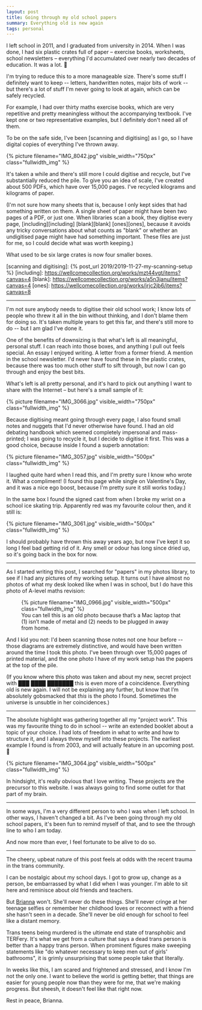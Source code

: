 ```yaml
---
layout: post
title: Going through my old school papers
summary: Everything old is new again
tags: personal
---
```


I left school in 2011, and I graduated from university in 2014.
When I was done, I had six plastic crates full of paper – exercise books, worksheets, school newsletters – everything I'd accumulated over nearly two decades of education.
It was a lot.
🤯

I'm trying to reduce this to a more manageable size.
There's some stuff I definitely want to keep -- letters, handwritten notes, major bits of work -- but there's a lot of stuff I'm never going to look at again, which can be safely recycled.

For example, I had over thirty maths exercise books, which are very repetitive and pretty meaningless without the accompanying textbook.
I've kept one or two representative examples, but I definitely don't need all of them.

To be on the safe side, I've been [scanning and digitising] as I go, so I have digital copies of everything I've thrown away.

{%
  picture
  filename="IMG_8042.jpg"
  visible_width="750px"
  class="fullwidth_img"
%}

It's taken a while and there's still more I could digitise and recycle, but I've substantially reduced the pile.
To give you an idea of scale, I've created about 500 PDFs, which have over 15,000 pages.
I've recycled kilograms and kilograms of paper.

(I'm not sure how many sheets that is, because I only kept sides that had something written on them. A single sheet of paper might have been two pages of a PDF, or just one.
When libraries scan a book, they digitise every page, [including][including] [blank][blank] [ones][ones], because it avoids any tricky conversations about what counts as "blank" or whether an undigitised page might have had something important.
These files are just for me, so I could decide what was worth keeping.)

What used to be six large crates is now four smaller boxes.

[scanning and digitising]: {% post_url 2019/2019-11-27-my-scanning-setup %}
[including]: https://wellcomecollection.org/works/mzt44vgt/items?canvas=4
[blank]: https://wellcomecollection.org/works/a5n3janu/items?canvas=4
[ones]: https://wellcomecollection.org/works/jrjc2jb6/items?canvas=8

---

I'm not sure anybody needs to digitise their old school work; I know lots of people who threw it all in the bin without thinking, and I don't blame them for doing so.
It's taken multiple years to get this far, and there's still more to do -- but I am glad I've done it.

One of the benefits of downsizing is that what's left is all meaningful, personal stuff.
I can reach into those boxes, and anything I pull out feels special.
An essay I enjoyed writing.
A letter from a former friend.
A mention in the school newsletter.
I'd never have found these in the plastic crates, because there was too much other stuff to sift through, but now I can go through and enjoy the best bits.

What's left is all pretty personal, and it's hard to pick out anything I want to share with the Internet – but here's a small sample of it:

{%
  picture
  filename="IMG_3066.jpg"
  visible_width="750px"
  class="fullwidth_img"
%}

Because digitising meant going through every page, I also found small notes and nuggets that I'd never otherwise have found.
I had an old debating handbook which seemed completely impersonal and mass-printed; I was going to recycle it, but I decide to digitise it first.
This was a good choice, because inside I found a superb annotation:

{%
  picture
  filename="IMG_3057.jpg"
  visible_width="500px"
  class="fullwidth_img"
%}

I laughed quite hard when I read this, and I'm pretty sure I know who wrote it.
What a compliment!
(I found this page while single on Valentine's Day, and it was a nice ego boost, because I'm pretty sure it still works today.)

In the same box I found the signed cast from when I broke my wrist on a school ice skating trip.
Apparently red was my favourite colour then, and it still is:

{%
  picture
  filename="IMG_3061.jpg"
  visible_width="500px"
  class="fullwidth_img"
%}

I should probably have thrown this away years ago, but now I've kept it so long I feel bad getting rid of it.
Any smell or odour has long since dried up, so it's going back in the box for now.

---

As I started writing this post, I searched for "papers" in my photos library, to see if I had any pictures of my working setup.
It turns out I have almost no photos of what my desk looked like when I was in school, but I do have this photo of A-level maths revision:

<figure>
  {%
    picture
    filename="IMG_0966.jpg"
    visible_width="500px"
    class="fullwidth_img"
  %}
  <figcaption>
    You can tell this is an old photo because that’s a Mac laptop that (1) isn’t made of metal and (2) needs to be plugged in away from home.
  </figcaption>
</figure>

And I kid you not: I'd been scanning those notes not one hour before -- those diagrams are extremely distinctive, and would have been written around the time I took this photo.
I've been through over 15,000 pages of printed material, and the one photo I have of my work setup has the papers at the top of the pile.

(If you know where this photo was taken and about my new, secret project with ███ ████ ███████ this is even more of a coincidence.
Everything old is new again.
I will not be explaining any further, but know that I’m absolutely gobsmacked that *this* is the photo I found.
Sometimes the universe is unsubtle in her coincidences.)

---

The absolute highlight was gathering together all my "project work".
This was my favourite thing to do in school -- write an extended booklet about a topic of your choice.
I had lots of freedom in what to write and how to structure it, and I always threw myself into these projects.
The earliest example I found is from 2003, and will actually feature in an upcoming post. 👀

{%
  picture
  filename="IMG_3064.jpg"
  visible_width="500px"
  class="fullwidth_img"
%}

<!-- One of the standout pieces of work from my entire education is four essays I had to write for my religious education GCSE coursework.
We looked at paintings, and had to write about the religious symbolism and things we saw in the art.
That really tickled my brain, and I'd love do more of it.

(I went to see a play last week – *Constellations*, by Nick Payne, at [the Barn Theatre in WGC][constellations].
It was a phenomenal show, and I could write pages and pages about what I saw -- there's so much depth to literature) -->

In hindsight, it's really obvious that I love writing.
These projects are the precursor to this website.
I was always going to find some outlet for that part of my brain.

[constellations]: https://www.barntheatre.co.uk/productions_events/2022-2023/constellations/

---

In some ways, I'm a very different person to who I was when I left school.
In other ways, I haven't changed a bit.
As I've been going through my old school papers, it's been fun to remind myself of that, and to see the through line to who I am today.

And now more than ever, I feel fortunate to be alive to do so.

---

The cheery, upbeat nature of this post feels at odds with the recent trauma in the trans community.

I can be nostalgic about my school days.
I got to grow up, change as a person, be embarrassed by what I did when I was younger.
I'm able to sit here and reminisce about old friends and teachers.

But [Brianna] won't.
She'll never do these things.
She'll never cringe at her teenage selfies or remember her childhood loves or reconnect with a friend she hasn't seen in a decade.
She'll never be old enough for school to feel like a distant memory.

Trans teens being murdered is the ultimate end state of transphobic and TERFery.
It's what we get from a culture that says a dead trans person is better than a happy trans person.
When prominent figures make sweeping statements like "do whatever necessary to keep men out of girls' bathrooms", it is grimly unsurprising that some people take that literally.

In weeks like this, I am scared and frightened and stressed, and I know I'm not the only one.
I want to believe the world is getting better, that things are easier for young people now than they were for me, that we're making progress.
But sheesh, it doesn't feel like that right now.

Rest in peace, Brianna.

[Brianna]: https://en.wikipedia.org/wiki/Killing_of_Brianna_Ghey
